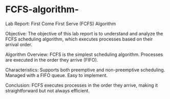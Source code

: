 # FCFS-algorithm-

Lab Report: First Come First Serve (FCFS) Algorithm

Objective:
The objective of this lab report is to understand and analyze the FCFS scheduling algorithm, which executes processes based on their arrival order.

Algorithm Overview:
FCFS is the simplest scheduling algorithm.
Processes are executed in the order they arrive (FIFO).

Characteristics:
Supports both preemptive and non-preemptive scheduling.
Managed with a FIFO queue.
Easy to implement.

Conclusion:
FCFS executes processes in the order they arrive, making it straightforward but not always efficient.
